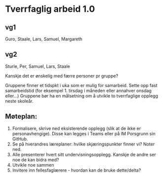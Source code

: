 # Tverrfaglig arbeid 1.0

## vg1
Guro, Staale, Lars, Samuel, Margareth

## vg2
Sturle, Per, Samuel, Lars, Staale


Kanskje det er ønskelig med færre personer pr gruppe? 

Gruppene finner et tidspkt i uka som er mulig for samarbeid. Sette opp fast samarbeidstid (for eksempel 1. tirsdag i måneden eller annahver onsdag eller…) Gruppene bør ha en målsetning om å utvikle to tverrfaglige opplegg neste skoleår.

## Møteplan:
1. Formalisere, skrive ned eksisterende opplegg (slik at de ikke er personavhengige). Disse kan legges i Teams eller på IM Porsgrunn sin GitHub.		
2. Se på hverandres læreplaner: hvilke skjæringspunkter finner vi? Noter ned.		
3. Alle presenterer hvert sitt undervisningsopplegg. Kanskje de andre ser noe de kan bidra med?		
4. Utvikle noe sammen		
5. Invitere inn fellesfaglærere - hvordan kan de bruke dette/delta?		
